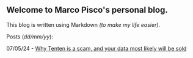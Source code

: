 ## Welcome to Marco Pisco's personal blog.
This blog is written using Markdown <i>(to make my life easier)</i>.

Posts (<i>dd/mm/yy</i>):

07/05/24 - [Why Tenten is a scam, and your data most likely will be sold](tenten.md)
